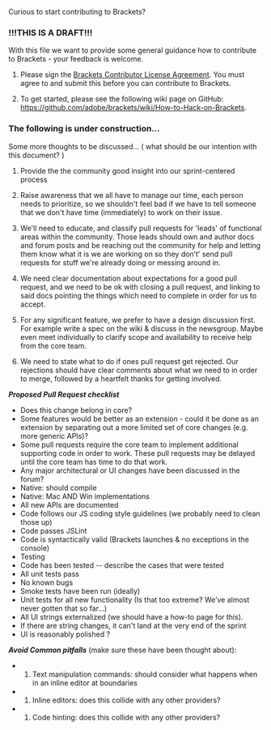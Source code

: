Curious to start contributing to Brackets?

### !!!THIS IS A DRAFT!!!

With this file we want to provide some general guidance how to contribute to Brackets - your feedback is welcome. 

1. Please sign the [Brackets Contributor License Agreement](http://dev.brackets.io/brackets-contributor-license-agreement.html). You must agree to and submit this before you can contribute to Brackets.

1. To get started, please see the following wiki page on GitHub: https://github.com/adobe/brackets/wiki/How-to-Hack-on-Brackets.

### The following is under construction...
Some more thoughts to be discussed... ( what should be our intention with this document? )      

1. Provide the the community good insight into our sprint-centered process

1. Raise awareness that we all have to manage our time, each person needs to prioritize, so we shouldn't feel bad if we have to tell someone that we don't have time (immediately) to work on their issue.

1. We'll need to educate, and classify pull requests for 'leads' of functional areas within the community. Those leads should own and author docs and forum posts and be reaching out the community for help and letting them know what it is we are working on so they don’t' send pull requests for stuff we're already doing or messing around in.

1. We need clear documentation about expectations for a good pull request, and we need to be ok with closing a pull request, and linking to said docs pointing the things which need to complete in order for us to accept.

1. For any significant feature, we prefer to have a design discussion first. For example write a spec on the wiki & discuss in the newsgroup. Maybe even meet individually to clarify scope and availability to receive help from the core team.

1. We need to state what to do if ones pull request get rejected. Our rejections should have clear comments about what we need to in order to merge, followed by a heartfelt thanks for getting involved.

***Proposed Pull Request checklist***

* Does this change belong in core? 
* Some features would be better as an extension - could it be done as an extension by separating out a more limited set of core changes (e.g. more generic APIs)?
* Some pull requests require the core team to implement additional supporting code in order to work. These pull requests may be delayed until the core team has time to do that work.
* Any major architectural or UI changes have been discussed in the forum?
* Native: should compile
* Native: Mac AND Win implementations
* All new APIs are documented
* Code follows our JS coding style guidelines (we probably need to clean those up)
* Code passes JSLint
* Code is syntactically valid (Brackets launches & no exceptions in the console)
* Testing
* Code has been tested -- describe the cases that were tested
* All unit tests pass
* No known bugs
* Smoke tests have been run (ideally)
* Unit tests for all new functionality (Is that too extreme? We’ve almost never gotten that so far…)
* All UI strings externalized (we should have a how-to page for this).
* If there are string changes, it can't land at the very end of the sprint
* UI is reasonably polished ?


***Avoid Common pitfalls*** 
(make sure these have been thought about):
* 1. Text manipulation commands: should consider what happens when in an inline editor at boundaries
* 1. Inline editors: does this collide with any other providers?
* 1. Code hinting: does this collide with any other providers?
